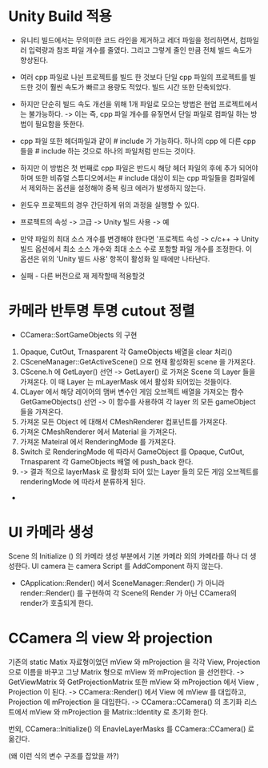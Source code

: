 # Unity Build 적용

- 유니티 빌드에서는 무의미한 코드 라인을 제거하고 레더 파일을 정리하면서, 컴파일러 입력량과 참조 파일 개수를 줄였다. 그리고 그렇게 줄인 만큼 전체 빌드 속도가 향상된다. 
- 여러 cpp 파일로 나뉜 프로젝트를 빌드 한 것보다 단일 cpp 파일의 프로젝트를 빌드한 것이 훨씬 속도가 빠르고 용량도 적었다. 빌드 시간 또한 단축되었다.
- 하지만 단순히 빌드 속도 개선을 위해 1개 파일로 모으는 방법은 현업 프로젝트에서는 불가능하다. -> 이는 즉, cpp 파일 개수를 유짛면서 단일 파일로 컴파일 하는 방법이 필요함을 뜻한다.
- cpp 파일 또한 헤더파일과 같이 # include 가 가능하다. 하나의 cpp 에 다른 cpp 들을 # include 하는 것으로 하나의 파일처럼 만드는 것이다.
- 하지만 이 방법은 첫 번째로 cpp 파일은 반드시 해당 헤더 파일의 후에 추가 되어야 하며 또한 비쥬얼 스튜디오에서는 # include 대상이 되는 cpp 파일들을 컴파일에서 제외하는 옵션을 설정해야 중복 링크 에러가 발생하지 않는다.
- 윈도우 프로젝트의 경우 간단하게 위의 과정을 실행할 수 있다.
- 프로젝트의 속성 -> 고급 -> Unity 빌드 사용 -> 예
- 만약 파일의 최대 소스 개수를 변경해야 한다면 '프로젝트 속성 -> c/c++ -> Unity 빌드 옵션에서 최소 소스 개수와 최대 소스 수로 포함할 파일 개수를 조정한다. 이 옵션은 위의 'Unity 빌드 사용' 항목이 활성화 일 때에만 나타난다.

- 실패 - 다른 버전으로 재 제작할때 적용할것

# 카메라 반투명 투명 cutout 정렬

-  CCamera::SortGameObjects 의 구현

1. Opaque, CutOut, Trnasparent 각 GameObjects 배열을 clear 처리()
2. CSceneManager::GetActiveScene() 으로 현재 활성화된 scene 을 가져온다.
3. CScene.h 에 GetLayer() 선언 -> GetLayer() 로 가져온 Scene 의 Layer 들을 가져온다. 이 때 Layer 는 mLayerMask 에서 활성화 되어있는 것들이다.
4. CLayer 에서 해당 레이어의 맴버 변수인 게임 오브젝트 배열을 가져오는 함수 GetGameObjects() 선언 -> 이 함수를 사용하여 각 layer 의 모든 gameObject 들을 가져온다.
5. 가져온 모든 Object 에 대해서 CMeshRenderer 컴포넌트를 가져온다.
6. 가져온 CMeshRenderer 에서 Material 을 가져온다.
7. 가져온 Mateiral 에서 RenderingMode 를 가져온다.
8. Switch 로 RenderingMode 에 따라서 GameObject 를 Opaque, CutOut, Trnasparent 각 GameObjects 배열 에 push_back 한다.
9. -> 결과 적으로 layerMask 로 활성화 되어 있는 Layer 들의 모든 게임 오브젝트를 renderingMode 에 따라서 분류하게 된다.

- 
# UI 카메라 생성

Scene 의 Initialize () 의 카메라 생성 부분에서 기본 카메라 외의 카메라를 하나 더 생성한다.
UI camera 는 camera Script 를 AddComponent 하지 않는다.


- CApplication::Render() 에서 SceneManager::Render() 가 아니라 render::Render() 를 구현하여 각 Scene의 Render 가 아닌 CCamera의 render가 호출되게 한다.


# CCamera 의 view 와 projection

기존의 static Matix 자료형이었던 mView 와 mProjection 을 각각 View, Projection 으로 이름을 바꾸고 그냥 Matrix 형으로 mView 와 mProjection 을 선언한다.
-> GetViewMatrix 와 GetProjectionMatrix 또한 mView 와 mProjection 에서 View , Projection 이 된다.
-> CCamera::Render() 에서 View 에 mView 를 대입하고, Projection 에 mProjection 을 대입한다.
-> CCamera::CCamera() 의 초기화 리스트에서 mView 와 mProjection 을 Matrix::Identity 로 초기화 한다.

번외, CCamera::Initialize() 의 EnavleLayerMasks 를 CCamera::CCamera() 로 옮긴다.



(왜 이런 식의 변수 구조를 잡았을 까?)